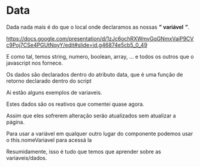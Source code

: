 # Data
Dada nada mais é do que o local onde declaramos as nossas ***"*** __variável__ ***"***.

https://docs.google.com/presentation/d/1zJc6ochRXWmvGqGNmxVaiP9CVc9Poj7CSe4PGUtNqyY/edit#slide=id.g46874e5cb5_0_49

E como tal, temos string, numero, boolean, array, … e todos os outros que o javascript nos fornece.

Os dados são declarados dentro do atributo data, que é uma função de retorno declarado dentro do script

Ai estão alguns exemplos de variaveis.

Estes dados são os reativos que comentei quase agora.

Assim que eles sofrerem alteração serão atualizados sem atualizar a página.

Para usar a variável em qualquer outro lugar do componente podemos usar o this.nomeVariavel para acessá la 

Resumidamente, isso é tudo que temos que aprender sobre as variaveis/dados.
